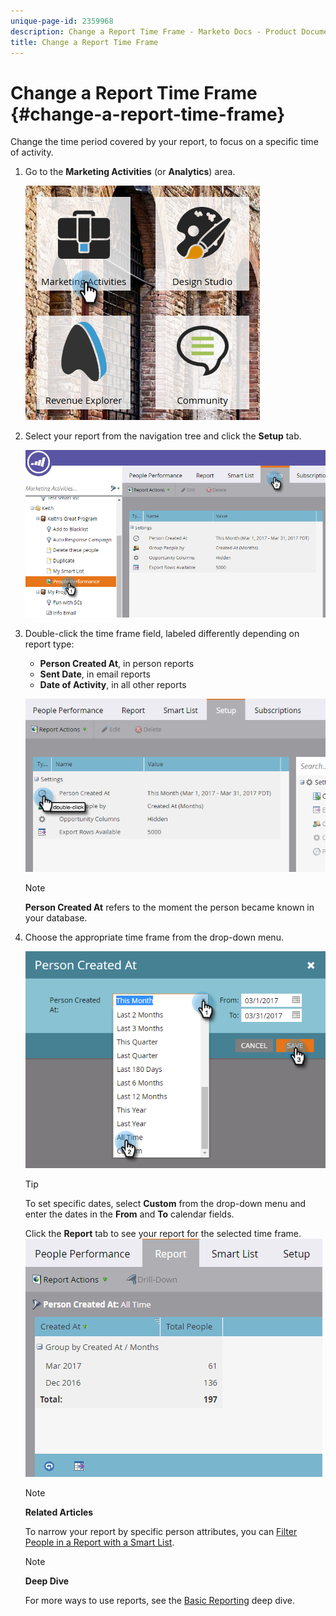 ```yaml
---
unique-page-id: 2359968
description: Change a Report Time Frame - Marketo Docs - Product Documentation
title: Change a Report Time Frame
---
```


# Change a Report Time Frame {#change-a-report-time-frame}

Change the time period covered by your report, to focus on a specific time of activity.

1. Go to the **Marketing Activities** (or **Analytics**) area.

   ![](assets/image2017-3-27-9-3a15-3a9.png)

1. Select your report from the navigation tree and click the **Setup** tab.

   ![](assets/image2017-3-27-9-3a57-3a56.png)

1. Double-click the time frame field, labeled differently depending on report type:

    * **Person Created At**, in person reports
    * **Sent Date**, in email reports
    * **Date of Activity**, in all other reports

   ![](assets/image2017-3-27-9-3a58-3a23.png)

   >[!NOTE]
   >
   >**Person Created At** refers to the moment the person became known in your database.

1. Choose the appropriate time frame from the drop-down menu.

   ![](assets/image2017-3-27-9-3a58-3a40.png)

   >[!TIP]
   >
   >To set specific dates, select **Custom** from the drop-down menu and enter the dates in the **From** and **To** calendar fields.

   Click the **Report** tab to see your report for the selected time frame.  
   ![](assets/image2017-3-27-9-3a59-3a1.png)

   >[!NOTE]
   >
   >**Related Articles**
   >
   >
   >To narrow your report by specific person attributes, you can [Filter People in a Report with a Smart List](filter-people-in-a-report-with-a-smart-list.md).

   >[!NOTE]
   >
   >**Deep Dive**
   >
   >
   >For more ways to use reports, see the [Basic Reporting](http://docs.marketo.com/display/docs/basic+reporting) deep dive.


